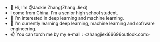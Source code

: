- 👋 Hi, I’m @Jackie Zhang(Zhang Jiexi)
- I come from China. I'm a senior high school student.
- 👀 I’m interested in deep learning and machine learning.
- 🌱 I’m currently learning deep learning, machine learning and sofrware engineering.
- 📫 You can torch me by my e-mail : <zhangjiexi66696outlook.com>

<!---
Zhang-Jiexi/Zhang-Jiexi is a ✨ special ✨ repository because its `README.md` (this file) appears on your GitHub profile.
You can click the Preview link to take a look at your changes.
--->
